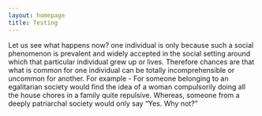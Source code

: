 ```yaml
---
layout: homepage
title: Testing
---
```


Let us see what happens now? one individual is only because such a social phenomenon is prevalent and widely accepted in the social setting around which that particular individual grew up or lives. Therefore chances are that what is common for one individual can be totally incomprehensible or uncommon for another. For example - For someone belonging to an egalitarian society would find the idea of a woman compulsorily doing all the house chores in a family quite repulsive. Whereas, someone from a deeply patriarchal society would only say “Yes. Why not?”

